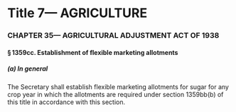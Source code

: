 
# Title 7— AGRICULTURE
### CHAPTER 35— AGRICULTURAL ADJUSTMENT ACT OF 1938
#### § 1359cc. Establishment of flexible marketing allotments
##### (a) In general

The Secretary shall establish flexible marketing allotments for sugar for any crop year in which the allotments are required under section 1359bb(b) of this title in accordance with this section.
